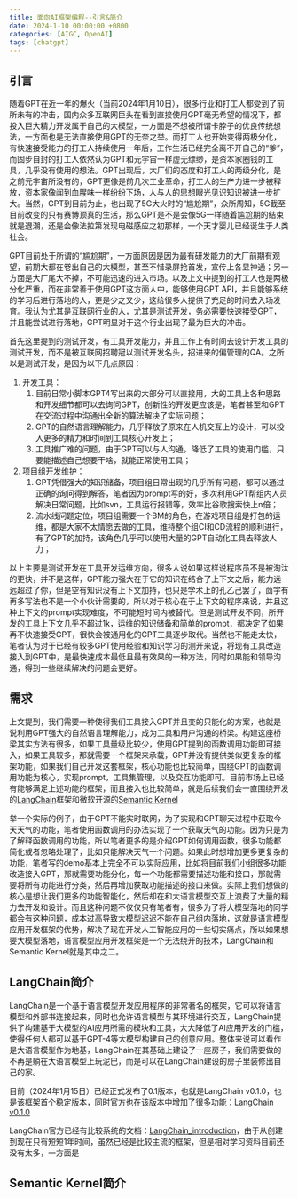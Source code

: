 ```yaml
---
title: 面向AI框架编程--引言&简介
date: 2024-1-10 00:00:00 +0800
categories: [AIGC, OpenAI]
tags: [chatgpt]
---
```


## 引言

随着GPT在近一年的爆火（当前2024年1月10日），很多行业和打工人都受到了前所未有的冲击，国内众多互联网巨头在看到直接使用GPT毫无希望的情况下，都投入巨大精力开发属于自己的大模型，一方面是不想被所谓卡脖子的优良传统想法，一方面也是无法直接使用GPT的无奈之举。而打工人也开始变得两极分化，有快速接受能力的打工人持续使用一年后，工作生活已经完全离不开自己的“爹”，而固步自封的打工人依然认为GPT和元宇宙一样虚无缥缈，是资本家圈钱的工具，几乎没有使用的想法。GPT出现后，大厂们的态度和打工人的两级分化，是之前元宇宙所没有的，GPT更像是前几次工业革命，打工人的生产力进一步被释放，资本家像闻到血腥味一样纷纷下场，人与人的思想眼光见识知识被进一步扩大。当然，GPT到目前为止，也出现了5G大火时的“尴尬期”，众所周知，5G截至目前改变的只有赛博顶真的生活，那么GPT是不是会像5G一样随着尴尬期的结束就是退潮，还是会像法拉第发现电磁感应之初那样，一个天才婴儿已经诞生于人类社会。

GPT目前处于所谓的“尴尬期”，一方面原因是因为最有研发能力的大厂前期有观望，前期大都在卷出自己的大模型，甚至不惜录屏抢首发，宣传上各显神通；另一方面是大厂尾大不掉，不可能迅速的进入市场。以及上文中提到的打工人也是两极分化严重，而在非常善于使用GPT这方面人中，能够使用GPT API，并且能够系统的学习后进行落地的人，更是少之又少，这给很多人提供了充足的时间去入场发育。我认为尤其是互联网行业的人，尤其是测试开发，务必需要快速接受GPT，并且能尝试进行落地，GPT明显对于这个行业出现了最为巨大的冲击。

首先这里提到的测试开发，有工具开发能力，并且工作上有时间去设计开发工具的测试开发，而不是被互联网招聘冠以测试开发名头，招进来的偏管理的QA。之所以是测试开发，是因为以下几点原因：

1. 开发工具：
    1. 目前日常小脚本GPT4写出来的大部分可以直接用，大的工具上各种思路和开发细节都可以去询问GPT，创新性的开发更应该是，笔者甚至和GPT在交流过程中沟通出全新的算法解决了实际问题；
    2. GPT的自然语言理解能力，几乎释放了原来在人机交互上的设计，可以投入更多的精力和时间到工具核心开发上；
    3. 工具推广难的问题，由于GPT可以与人沟通，降低了工具的使用门槛，只要能描述自己想要干啥，就能正常使用工具；
2. 项目组开发维护：
    1. GPT凭借强大的知识储备，项目组日常出现的几乎所有问题，都可以通过正确的询问得到解答，笔者因为prompt写的好，多次利用GPT帮组内人员解决日常问题，比如svn，工具运行报错等，效率比谷歌搜索快上n倍；
    2. 流水线问题定位，项目组需要一个BM的角色，在游戏项目组是打包的运维，都是大家不太情愿去做的工具，维持整个组CI和CD流程的顺利进行，有了GPT的加持，该角色几乎可以使用大量的GPT自动化工具去释放人力；

以上主要是测试开发在工具开发运维方向，很多人说如果这样说程序员不是被淘汰的更快，并不是这样，GPT能力强大在于它的知识在结合了上下文之后，能力远远超过了你，但是空有知识没有上下文加持，也只是学术上的孔乙己罢了，茴字有再多写法也不是一个小伙计需要的，所以对于核心在于上下文的程序来说，并且这种上下文的prompt实现难度，不可能短时间内被替代。但是测试开发不同，所开发的工具上下文几乎不超过1k，运维的知识储备和简单的prompt，都决定了如果再不快速接受GPT，很快会被通用化的GPT工具逐步取代。当然也不能走太快，笔者认为对于已经有较多GPT使用经验和知识学习的测开来说，将现有工具改造接入到GPT中，是最快速成本最低且最有效果的一种方法，同时如果能和领导沟通，得到一些继续解决的问题会更好。

## 需求

上文提到，我们需要一种使得我们工具接入GPT并且变的只能化的方案，也就是说利用GPT强大的自然语言理解能力，成为工具和用户沟通的桥梁。构建这座桥梁其实方法有很多，如果工具量级比较少，使用GPT提到的函数调用功能即可接入，如果工具较多，那就需要一个框架来承载，GPT并没有提供类似更复杂的框架功能，如果我们自己开发这套框架，核心功能也比较简单，围绕GPT的函数调用功能为核心，实现prompt，工具集管理，以及交互功能即可。目前市场上已经有能够满足上述功能的框架，而且接入也比较简单，就是后续我们会一直围绕开发的[LangChain](https://python.langchain.com/docs/get_started/introduction)框架和微软开源的[Semantic Kernel](https://learn.microsoft.com/en-us/semantic-kernel/overview/)

举一个实际的例子，由于GPT不能实时联网，为了实现和GPT聊天过程中获取今天天气的功能，笔者使用函数调用的办法实现了一个获取天气的功能。因为只是为了解释函数调用的功能，所以笔者更多的是介绍GPT如何调用函数，很多功能都简化或者忽略处理了，比如只能解决天气一个问题。如果此时想增加更多更复杂的功能，笔者写的demo基本上完全不可以实际应用，比如将目前我们小组很多功能改造接入GPT，那就需要功能分化，每一个功能都需要描述功能和接口，那就需要将所有功能进行分类，然后再增加获取功能描述的接口来做。实际上我们想做的核心是想让我们更多的功能智能化，然后却在和大语言模型交互上浪费了大量的精力去开发和设计。而且这种问题不仅仅只有笔者有，很多为了将大模型落地的同学都会有这种问题，成本过高导致大模型迟迟不能在自己组内落地，这就是语言模型应用开发框架的优势，解决了现在开发人工智能应用的一些切实痛点，所以如果想要大模型落地，语言模型应用开发框架是一个无法绕开的技术，LangChain和Semantic Kernel就是其中之二。

## LangChain简介

LangChain是一个基于语言模型开发应用程序的非常著名的框架，它可以将语言模型和外部书连接起来，同时也允许语言模型与其环境进行交互，LangChain提供了构建基于大模型的AI应用所需的模块和工具，大大降低了AI应用开发的门槛，使得任何人都可以基于GPT-4等大模型构建自己的创意应用。整体来说可以看作是大语言模型作为地基，LangChain在其基础上建设了一座房子，我们需要做的不再是躺在大语言模型上玩泥巴，而是可以在LangChain建设的房子里装修出自己的家。

目前（2024年1月15日）已经正式发布了0.1版本，也就是LangChain v0.1.0，也是该框架首个稳定版本，同时官方也在该版本中增加了很多功能：[LangChain v0.1.0](https://blog.langchain.dev/langchain-v0-1-0/)

LangChain官方已经有比较系统的文档：[LangChain_introduction](https://python.langchain.com/docs/get_started/introduction)，由于从创建到现在只有短短1年时间，虽然已经是比较主流的框架，但是相对学习资料目前还没有太多，一方面是

## Semantic Kernel简介


